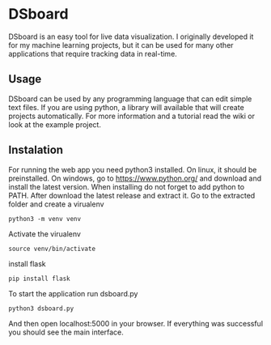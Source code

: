 # DSboard
DSboard is an easy tool for live data visualization. I originally developed it for my machine learning projects, but it can be used for many other applications that require tracking data in real-time.

## Usage
DSboard can be used by any programming language that can edit simple text files. If you are using python, a library will available that will create projects automatically. For more information and a tutorial read the wiki or look at the example project.

## Instalation

For running the web app you need python3 installed. On linux, it should be preinstalled. On windows, go to https://www.python.org/ and download and install the latest version. When installing do not forget to add python to PATH. After download the latest release and extract it. Go to the extracted folder and create a virualenv

```
python3 -m venv venv
```
Activate the virualenv
```
source venv/bin/activate
```

install flask
```
pip install flask
```

To start the application run dsboard.py
```
python3 dsboard.py
```

And then open localhost:5000 in your browser.
If everything was successful you should see the main interface.

